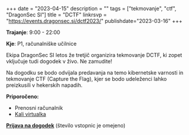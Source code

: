 +++
date = "2023-04-15"
description = ""
tags = ["tekmovanje", "ctf", "DragonSec SI"]
title = "DCTF"
linkrsvp = "https://events.dragonsec.si/dctf2023/"
publishdate="2023-03-16"
+++

**Trajanje**: 9:00 - 22:00

**Kje**: P1, računalniške učilnice

Ekipa DragonSec SI letos že tretjič organizira tekmovanje DCTF, ki zopet vključuje tudi dogodek v živo. Ne zamudite!

Na dogodku se bodo odvijala predavanja na temo kibernetske varnosti in tekmovanje CTF (Capture the Flag), kjer se bodo udeleženci lahko preizkusili v hekerskih napadih.

<!--more-->

**Priporočeno:**

- Prenosni računalnik
- [Kali virtualka](https://www.kali.org/get-kali/#kali-virtual-machines)

[**Prijava na dogodek**](https://events.dragonsec.si/dctf2023/) (število vstopnic je omejeno)
